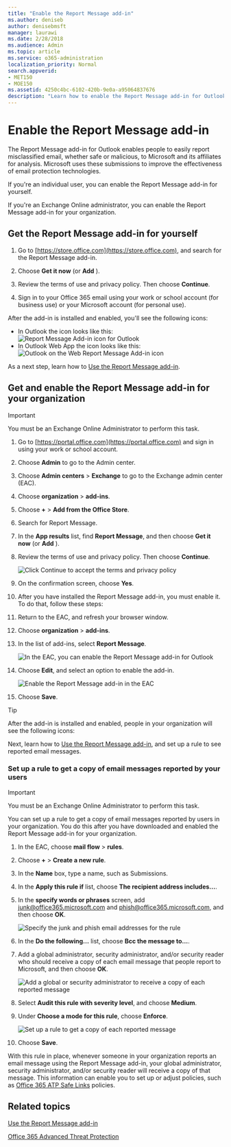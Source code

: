 ```yaml
---
title: "Enable the Report Message add-in"
ms.author: deniseb
author: denisebmsft
manager: laurawi
ms.date: 2/28/2018
ms.audience: Admin
ms.topic: article
ms.service: o365-administration
localization_priority: Normal
search.appverid:
- MET150
- MOE150
ms.assetid: 4250c4bc-6102-420b-9e0a-a95064837676
description: "Learn how to enable the Report Message add-in for Outlook and Outlook on the web, for individual users or your entire organization."
---
```


# Enable the Report Message add-in

The Report Message add-in for Outlook enables people to easily report misclassified email, whether safe or malicious, to Microsoft and its affiliates for analysis. Microsoft uses these submissions to improve the effectiveness of email protection technologies.
  
If you're an individual user, you can enable the Report Message add-in for yourself. 
  
If you're an Exchange Online administrator, you can enable the Report Message add-in for your organization.
    
## Get the Report Message add-in for yourself

1. Go to [https://store.office.com](https://store.office.com), and search for the Report Message add-in.
    
2. Choose **Get it now** (or **Add** ). 
    
3. Review the terms of use and privacy policy. Then choose **Continue**. 
    
4. Sign in to your Office 365 email using your work or school account (for business use) or your Microsoft account (for personal use).
    
After the add-in is installed and enabled, you'll see the following icons: 

- In Outlook the icon looks like this: </br> ![Report Message Add-in icon for Outlook](media/OutlookReportMessageIcon.png)</br>
- In Outlook Web App the icon looks like this:</br>![Outlook on the Web Report Message Add-in icon](media/d9326d0b-1769-4bc2-ae58-51f0ebc69a17.png)</br>

  
As a next step, learn how to [Use the Report Message add-in](https://support.office.com/article/b5caa9f1-cdf3-4443-af8c-ff724ea719d2).
  
## Get and enable the Report Message add-in for your organization

> [!IMPORTANT]
> You must be an Exchange Online Administrator to perform this task.
  
1. Go to [https://portal.office.com](https://portal.office.com) and sign in using your work or school account. 
    
2. Choose **Admin** to go to the Admin center. 
    
3. Choose **Admin centers** \> **Exchange** to go to the Exchange admin center (EAC). 
    
4. Choose **organization** \> **add-ins**. 
    
5. Choose **+** \> **Add from the Office Store**. 
    
6. Search for Report Message.
    
7. In the **App results** list, find **Report Message**, and then choose **Get it now** (or **Add** ). 
    
8. Review the terms of use and privacy policy. Then choose **Continue**. 
    
    ![Click Continue to accept the  terms and privacy policy](media/3c813cd6-1601-4791-97dc-f8edbbd3fb6b.png)
  
9. On the confirmation screen, choose **Yes**. 
    
10. After you have installed the Report Message add-in, you must enable it. To do that, follow these steps:
    
1. Return to the EAC, and refresh your browser window.
    
2. Choose **organization** \> **add-ins**. 
    
3. In the list of add-ins, select **Report Message**. 
    
    ![In the EAC, you can enable the Report Message add-in for Outlook](media/b496743c-55fa-4cdb-aa06-0b2a7aec6dab.png)
  
4. Choose **Edit**, and select an option to enable the add-in. 
    
    ![Enable the Report Message add-in in the EAC](media/578b1b66-3620-4a8a-9819-1c9cc6836f37.png)
  
5. Choose **Save**. 
    
> [!TIP]
> After the add-in is installed and enabled, people in your organization will see the following icons: 
  
Next, learn how to [Use the Report Message add-in](https://support.office.com/article/b5caa9f1-cdf3-4443-af8c-ff724ea719d2), and set up a rule to see reported email messages.
  
### Set up a rule to get a copy of email messages reported by your users

> [!IMPORTANT]
> You must be an Exchange Online Administrator to perform this task.
  
You can set up a rule to get a copy of email messages reported by users in your organization. You do this after you have downloaded and enabled the Report Message add-in for your organization.
  
1. In the EAC, choose **mail flow** \> **rules**. 
    
2. Choose **+** \> **Create a new rule**. 
    
3. In the **Name** box, type a name, such as Submissions.
    
4. In the **Apply this rule if** list, choose **The recipient address includes...**. 
    
5. In the **specify words or phrases** screen, add junk@office365.microsoft.com and phish@office365.microsoft.com, and then choose **OK**. 
    
    ![Specify the junk and phish email addresses for the rule](media/018c1833-f336-4333-a45c-f2e8b75cd698.png)
  
6. In the **Do the following...** list, choose **Bcc the message to...**. 
    
7. Add a global administrator, security administrator, and/or security reader who should receive a copy of each email message that people report to Microsoft, and then choose **OK**. 
    
    ![Add a global or security administrator to receive a copy of each reported message](media/a91ab9d1-66f2-4a2e-9dc1-f9f81a2298ad.png)
  
8. Select **Audit this rule with severity level**, and choose **Medium**. 
    
9. Under **Choose a mode for this rule**, choose **Enforce**. 
    
    ![Set up a rule to get a copy of each reported message](media/f1cd95ce-e40d-4a8a-8f48-893469eba691.png)
  
10. Choose **Save**. 
    
With this rule in place, whenever someone in your organization reports an email message using the Report Message add-in, your global administrator, security administrator, and/or security reader will receive a copy of that message. This information can enable you to set up or adjust policies, such as [Office 365 ATP Safe Links](atp-safe-links.md) policies. 
  
## Related topics

[Use the Report Message add-in](https://support.office.com/article/b5caa9f1-cdf3-4443-af8c-ff724ea719d2)
  
[Office 365 Advanced Threat Protection](office-365-atp.md)
  

